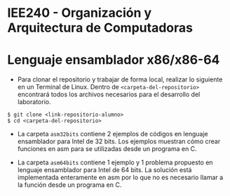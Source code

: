 # IEE240 - Organización y Arquitectura de Computadoras
# Lenguaje ensamblador x86/x86-64

- Para clonar el repositorio y trabajar de forma local, realizar lo siguiente en un Terminal de Linux. Dentro de `<carpeta-del-repositorio>` encontrará todos los archivos necesarios para el desarrollo del laboratorio.
```
$ git clone <link-repositorio-alumno>
$ cd <carpeta-del-repositorio>
```

- La carpeta `asm32bits` contiene 2 ejemplos de códigos en lenguaje ensamblador para Intel de 32 bits. Los ejemplos muestran cómo crear funciones en asm para se utilizadas desde un programa en C.

- La carpeta `asm64bits` contiene 1 ejemplo y 1 problema propuesto en lenguaje ensamblador para Intel de 64 bits. La solución está implementada enteramente en asm por lo que no es necesario llamar a la función desde un programa en C.
